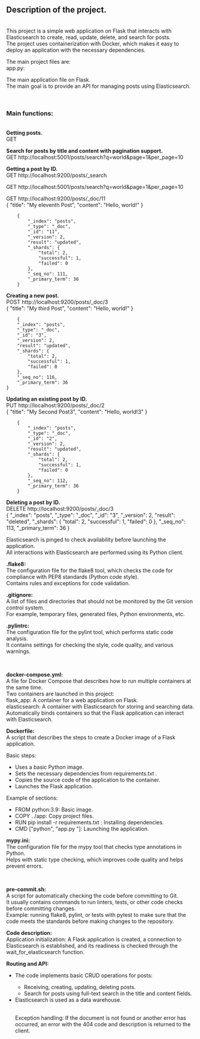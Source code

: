 <p><h2>Description of the project.</h2><br>
This project is a simple web application on Flask that interacts with Elasticsearch to create, read, update, delete, and search for posts.<br>
The project uses containerization with Docker, which makes it easy to deploy an application with the necessary dependencies.</p>

<p>The main project files are:<br>
app.py:</p>

<p>The main application file on Flask. <br>
The main goal is to provide an API for managing posts using Elasticsearch. <br></p>
<br>

<p><h3>Main functions:</h3> <br>
<strong>Getting posts.</strong> <br>
GET <http://localhost:9200/posts/_search></p>

<p><strong>Search for posts by title and content with pagination support.</strong> <br>
GET http://localhost:5001/posts/search?q=world&page=1&per_page=10</p>

<p><strong>Getting a post by ID.</strong> <br>
GET http://localhost:9200/posts/_search</p>

<p>GET http://localhost:5001/posts/search?q=world&page=1&per_page=10</p>

</p>GET http://localhost:9200/posts/_doc/11 <br>
    {
        "title": "My eleventh Post",
        "content": "Hello, world!"
    }

        {
            "_index": "posts",
            "_type": "_doc",
            "_id": "11",
            "_version": 2,
            "result": "updated",
            "_shards": {
                "total": 2,
                "successful": 1,
                "failed": 0
            },
            "_seq_no": 111,
            "_primary_term": 36
        }
</p>
<p><strong>Creating a new post.</strong> <br>
POST http://localhost:9200/posts/_doc/3 <br>
    {
        "title": "My third Post",
        "content": "Hello, world!"
    }

        {
        "_index": "posts",
        "_type": "_doc",
        "_id": "3",
        "_version": 2,
        "result": "updated",
        "_shards": {
            "total": 2,
            "successful": 1,
            "failed": 0
        },
        "_seq_no": 116,
        "_primary_term": 36
    }
</p>
<p><strong>Updating an existing post by ID.</strong> <br>
PUT http://localhost:9200/posts/_doc/2 <br>
    {
        "title": "My Second Post3",
        "content": "Hello, world!3"
    }

        {
            "_index": "posts",
            "_type": "_doc",
            "_id": "2",
            "_version": 2,
            "result": "updated",
            "_shards": {
                "total": 2,
                "successful": 1,
                "failed": 0
            },
            "_seq_no": 112,
            "_primary_term": 36
        }
</p>
<p><strong>Deleting a post by ID.</strong> <br>
DELETE http://localhost:9200/posts/_doc/3 <br>
    {
        "_index": "posts",
        "_type": "_doc",
        "_id": "3",
        "_version": 2,
        "result": "deleted",
        "_shards": {
            "total": 2,
            "successful": 1,
            "failed": 0
        },
        "_seq_no": 113,
        "_primary_term": 36
    }
</p>
<p>Elasticsearch is pinged to check availability before launching the application. <br>
All interactions with Elasticsearch are performed using its Python client.</p>


<p><strong>.flake8: </strong><br>
The configuration file for the flake8 tool, which checks the code for compliance with PEP8 standards (Python code style). <br>
Contains rules and exceptions for code validation.</p>


<p><strong>.gitignore: </strong><br>
A list of files and directories that should not be monitored by the Git version control system. <br>
For example, temporary files, generated files, Python environments, etc.</p>


<p><strong>.pylintrc: </strong><br>
The configuration file for the pylint tool, which performs static code analysis. <br>
It contains settings for checking the style, code quality, and various warnings.</p> <br>


<p><strong>docker-compose.yml: </strong><br>
A file for Docker Compose that describes how to run multiple containers at the same time. <br>
Two containers are launched in this project: <br>
    flask_app: A container for a web application on Flask. <br>
    elasticsearch: A container with Elasticsearch for storing and searching data. <br>
Automatically binds containers so that the Flask application can interact with Elasticsearch.</p>


<p><strong>Dockerfile: </strong><br>
A script that describes the steps to create a Docker image of a Flask application. <br>
<p></p>Basic steps: <br>
    <ul>
        <li>Uses a basic Python image. <br></li>
        <li>Sets the necessary dependencies from requirements.txt . <br></li>
        <li>Copies the source code of the application to the container. <br></li>
        <li>Launches the Flask application. <br></li>
    </ul>
Example of sections: <br>
    <ul>
        <li>FROM python:3.9: Basic image. <br></li>
        <li>COPY . /app: Copy project files. <br></li>
        <li>RUN pip install -r requirements.txt : Installing dependencies. <br></li>
        <li>CMD ["python", "app.py "]: Launching the application. <br></p></li>
    </ul>
</p>


<p><strong>mypy.ini: </strong><br>
The configuration file for the mypy tool that checks type annotations in Python. <br>
Helps with static type checking, which improves code quality and helps prevent errors.</p> <br>


<p><strong>pre-commit.sh: </strong><br>
A script for automatically checking the code before committing to Git. <br>
It usually contains commands to run linters, tests, or other code checks before committing changes. <br>
Example: running flake8, pylint, or tests with pytest to make sure that the code meets the standards before making changes to the repository.</p>


<p><strong>Code description: </strong><br>
Application initialization: A Flask application is created, a connection to Elasticsearch is established, and its readiness is checked through the wait_for_elasticsearch function. <br>
<p></p><strong>Routing and API: </strong><br>
    <ul>
        <li>The code implements basic CRUD operations for posts: <br></li>
            <ul>
                <li>Receiving, creating, updating, deleting posts. <br></li>
                <li>Search for posts using full-text search in the title and content fields. <br></li>
            </ul>
        <li>Elasticsearch is used as a data warehouse.</li>
    </li><br>
</p>

Exception handling: If the document is not found or another error has occurred, an error with the 404 code and description is returned to the client.
